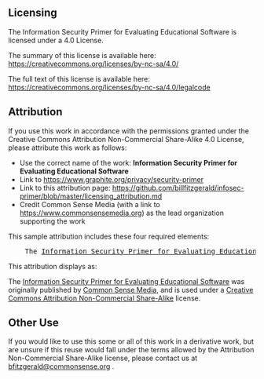 ## Licensing

The Information Security Primer for Evaluating Educational Software is licensed under a  4.0 License.

The summary of this license is available here: https://creativecommons.org/licenses/by-nc-sa/4.0/

The full text of this license is available here: https://creativecommons.org/licenses/by-nc-sa/4.0/legalcode

## Attribution

If you use this work in accordance with the permissions granted under the Creative Commons Attribution Non-Commercial Share-Alike 4.0 License, please attribute this work as follows:

* Use the correct name of the work: **Information Security Primer for Evaluating Educational Software**
* Link to https://www.graphite.org/privacy/security-primer
* Link to this attribution page: https://github.com/billfitzgerald/infosec-primer/blob/master/licensing_attribution.md
* Credit Common Sense Media (with a link to https://www.commonsensemedia.org) as the lead organization supporting the work

This sample attribution includes these four required elements:

<pre>
    The <a href="https://www.graphite.org/privacy/security-primer" alt="Information Security Primer for Evaluating Educational Software" title="Information Security Primer for Evaluating Educational Software">Information Security Primer for Evaluating Educational Software</a> was originally published by <a href="https://www.commonsensemedia.org" alt="Common Sense Media" title="Common Sense Media">Common Sense Media</a>, and is used under a <a href="https://github.com/billfitzgerald/infosec-primer/blob/master/licensing_attribution.md" alt="Attribution and licensing information" title="Attribution and licensing information">Creative Commons Attribution Non-Commercial Share-Alike</a> license.
</pre>


This attribution displays as:

The <a href="https://www.graphite.org/privacy/security-primer" alt="Information Security Primer for Evaluating Educational Software" title="Information Security Primer for Evaluating Educational Software">Information Security Primer for Evaluating Educational Software</a> was originally published by <a href="https://www.commonsensemedia.org" alt="Common Sense Media" title="Common Sense Media">Common Sense Media</a>, and is used under a <a href="https://github.com/billfitzgerald/infosec-primer/blob/master/licensing_attribution.md" alt="Attribution and licensing information" title="Attribution and licensing information">Creative Commons Attribution Non-Commercial Share-Alike</a> license.

## Other Use

If you would like to use this some or all of this work in a derivative work, but are unsure if this reuse would fall under the terms allowed by the Attribution Non-Commercial Share-Alike license, please contact us at bfitzgerald@commonsense.org .
